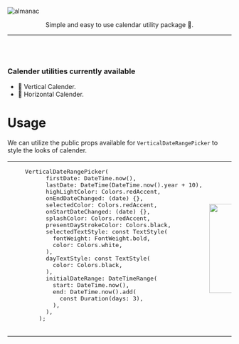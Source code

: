 ![almanac](https://raw.githubusercontent.com/Arkroot-Innovations/kalender/main/images/almanac.png)

<p align="center">Simple and easy to use calendar utility package 🌈. </p>

---

<br><br>

### Calender utilities currently available

- 🚧 Vertical Calender.
- 🚧 Horizontal Calender.

# Usage

We can utilize the public props available for `VerticalDateRangePicker` to style the looks of calender.

<table border="0">
 <tr>
    <td><pre>
    VerticalDateRangePicker(
          firstDate: DateTime.now(),
          lastDate: DateTime(DateTime.now().year + 10),
          highLightColor: Colors.redAccent,
          onEndDateChanged: (date) {},
          selectedColor: Colors.redAccent,
          onStartDateChanged: (date) {},
          splashColor: Colors.redAccent,
          presentDayStrokeColor: Colors.black,
          selectedTextStyle: const TextStyle(
            fontWeight: FontWeight.bold,
            color: Colors.white,
          ),
          dayTextStyle: const TextStyle(
            color: Colors.black,
          ),
          initialDateRange: DateTimeRange(
            start: DateTime.now(),
            end: DateTime.now().add(
              const Duration(days: 3),
            ),
          ),
        );

</pre>
</td>
    <td><image src="./images/screenshot.png" width="200"></td>
 </tr>
</table>
